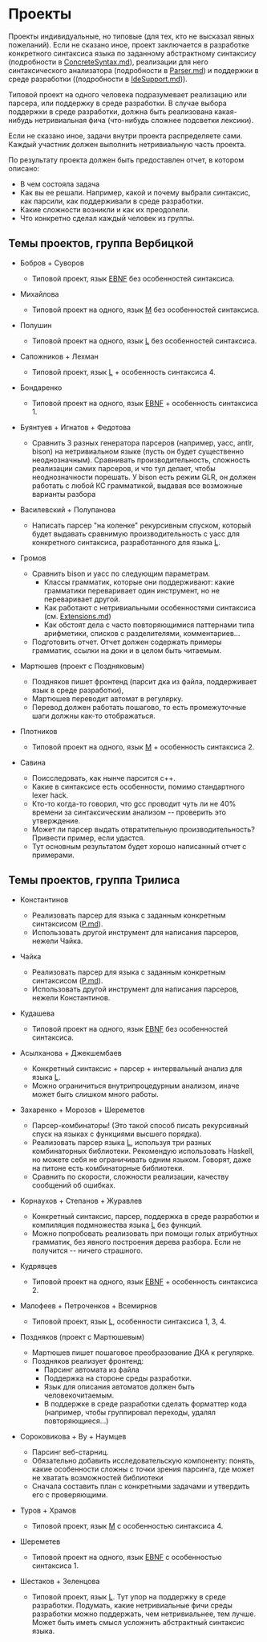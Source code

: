# Проекты

Проекты индивидуальные, но типовые (для тех, кто не высказал явных пожеланий). Если не сказано иное, проект заключается в разработке конкретного синтаксиса языка по заданному абстрактному синтаксису (подробности в [ConcreteSyntax.md](tasks/ConcreteSyntax.md)), реализации для него синтаксического анализатора (подробности в [Parser.md](tasks/Parser.md)) и поддержки в среде разработки ((подробности в [IdeSupport.md](tasks/IdeSupport.md))).

Типовой проект на одного человека подразумевает реализацию или парсера, или поддержку в среде разработки. В случае выбора поддержки в среде разработки, должна быть реализована какая-нибудь нетривиальная фича (что-нибудь сложнее подсветки лексики).

Если не сказано иное, задачи внутри проекта распределяете сами. Каждый участник должен выполнить нетривиальную часть проекта.

По результату проекта должен быть предоставлен отчет, в котором описано:

* В чем состояла задача
* Как вы ее решали. Например, какой и почему выбрали синтаксис, как парсили, как поддерживали в среде разработки.
* Какие сложности возникли и как их преодолели.
* Что конкретно сделал каждый человек из группы.

## Темы проектов, группа Вербицкой

* Бобров + Суворов

   * Типовой проект, язык [EBNF](lang/EBNF.md) без особенностей синтаксиса.

* Михайлова

   * Типовой проект на одного, язык [M](lang/M.md) без особенностей синтаксиса.

* Полушин

   * Типовой проект на одного, язык [L](lang/L.md) без особенностей синтаксиса.

* Сапожников + Лехман

   * Типовой проект, язык [L](lang/L.md) + особенность синтаксиса 4.

* Бондаренко

   * Типовой проект на одного, язык [EBNF](lang/EBNF.md) + особенность синтаксиса 1.

* Буянтуев + Игнатов + Федотова

   * Сравнить 3 разных генератора парсеров (например, yacc, antlr, bison) на нетривиальном языке (пусть он будет существенно неоднозначным). Сравнивать производительность, сложность реализации самих парсеров, и что тул делает, чтобы неоднозначности порешать. У bison есть режим GLR, он должен работать с любой КС грамматикой, выдавая все возможные варианты разбора

* Василевский + Полупанова

   * Написать парсер "на коленке" рекурсивным спуском, который будет выдавать сравнимую производительность с yacc для конкретного синтаксиса, разработанного для языка [L](lang/L.md).

* Громов

   * Сравнить bison и yacc по следующим параметрам.
      * Классы грамматик, которые они поддерживают: какие грамматики переваривает один инструмент, но не переваривает другой.
      * Как работают с нетривиальными особенностями синтаксиса (см. [Extensions.md](exts/Extensions.md))
      * Как обстоят дела с часто повторяющимися паттернами типа арифметики, списков с разделителями, комментариев...
   * Подготовить отчет. Отчет должен содержать примеры грамматик, ссылки на доки и в целом быть читаемым.

* Мартюшев (проект с Поздняковым)
   * Поздняков пишет фронтенд (парсит дка из файла, поддерживает язык в среде разработки),
   * Мартюшев переводит автомат в регулярку.
   * Перевод должен работать пошагово, то есть промежуточные шаги должны как-то отображаться.

* Плотников
   * Типовой проект на одного, язык [M](lang/M.md) + особенность синтаксиса 2.

* Савина
   * Поисследовать, как нынче парсится c++.
   * Какие в синтаксисе есть особенности, помимо стандартного lexer hack.
   * Кто-то когда-то говорил, что gcc проводит чуть ли не 40% времени за синтаксическим анализом -- проверить это утверждение.
   * Может ли парсер выдать отвратительную производительность? Привести пример, если удастся.
   * Тут основным результатом будет хорошо написанный отчет с примерами.

## Темы проектов, группа Трилиса

* Константинов

   * Реализовать парсер для языка с заданным конкретным синтаксисом ([P.md](lang/P.md)).
   * Использовать другой инструмент для написания парсеров, нежели Чайка.

* Чайка

   * Реализовать парсер для языка с заданным конкретным синтаксисом ([P.md](lang/P.md)).
   * Использовать другой инструмент для написания парсеров, нежели Константинов.

* Кудашева

   * Типовой проект на одного, язык [EBNF](lang/L.md) без особенностей синтаксиса.

* Асылханова + Джекшембаев

   * Конкретный синтаксис + парсер + интервальный анализ для языка [L](lang/L.md).
   * Можно ограничиться внутрипроцедурным анализом, иначе может быть слишком много работы.

* Захаренко + Морозов + Шереметов

   * Парсер-комбинаторы! (Это такой способ писать рекурсивный спуск на языках с функциями высшего порядка).
   * Реализовать парсер языка [L](lang/L.md), используя три разных комбинаторных библиотеки. Рекомендую использовать Haskell, но можете себя не ограничивать одним языком. Говорят, даже на питоне есть комбинаторные библиотеки.
   * Сравнить по скорости, сложности реализации, качеству сообщений об ошибках.

* Корнаухов + Степанов + Журавлев

   * Конкретный синтаксис, парсер, поддержка в среде разработки и компиляция подмножества языка [L](lang/L.md) без функций.
   * Можно попробовать реализовать при помощи голых атрибутных грамматик, без явного построения дерева разбора. Если не получится -- ничего страшного.

* Кудрявцев
   * Типовой проект на одного, язык [EBNF](lang/EBNF.md) + особенность синтаксиса 2.

* Малофеев + Петроченков + Всемирнов
   * Типовой проект, язык [L](lang/L.md), особенности синтаксиса 1, 3, 4.

* Поздняков (проект с Мартюшевым)

   * Мартюшев пишет пошаговое преобразование ДКА к регулярке.
   * Поздняков реализует фронтенд:
      * Парсинг автомата из файла
      * Поддержка на стороне среды разработки.
      * Язык для описания автоматов должен быть человекочитаемым.
      * В поддержке в среде разработки сделать форматтер кода (например, чтобы группировал переходы, удалял повторяющиеся…)

* Сороковикова + Ву + Наумцев
   * Парсинг веб-старниц.
   * Обязательно добавить исследовательскую компоненту: понять, какие особенности сложны с точки зрения парсинга, где может не хватать возможностей библиотеки
   * Сначала составить план с конкретными задачами и утвердить его с проверяющими.

* Туров + Храмов

   * Типовой проект, язык [M](lang/M.md) с особенностью синтаксиса 4.

* Шереметев

   * Типовой проект на одного, язык [EBNF](lang/EBNF.md) с особенностью синтаксиса 1.

* Шестаков + Зеленцова

   * Типовой проект, язык [L](lang/L.md). Тут упор на поддержку в среде разработки. Подумать, какие нетривиальные фичи среды разработки можно поддержать, чем нетривиальнее, тем лучше. Может быть иметь смысл усложнить абстрактный синтаксис языка.


